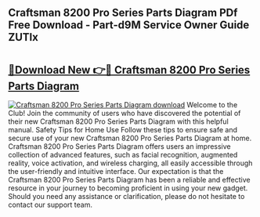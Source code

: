 ## Craftsman 8200 Pro Series Parts Diagram PDf Free Download - Part-d9M Service Owner Guide ZUTlx

# <h2><a href="http://dft8ty.blite.top/?on=Craftsman+8200+Pro+Series+Parts+Diagram">🔗Download New 👉🔴 Craftsman 8200 Pro Series Parts Diagram</a></h2>

[![Craftsman 8200 Pro Series Parts Diagram download](https://i.imgur.com/lujVjoI.png)](http://dft8ty.blite.top/?on=Craftsman+8200+Pro+Series+Parts+Diagram)
Welcome to the Club! Join the community of users who have discovered the potential of their new Craftsman 8200 Pro Series Parts Diagram with this helpful manual. Safety Tips for Home Use Follow these tips to ensure safe and secure use of your new Craftsman 8200 Pro Series Parts Diagram at home. Craftsman 8200 Pro Series Parts Diagram offers users an impressive collection of advanced features, such as facial recognition, augmented reality, voice activation, and wireless charging, all easily accessible through the user-friendly and intuitive interface. Our expectation is that the Craftsman 8200 Pro Series Parts Diagram has been a reliable and effective resource in your journey to becoming proficient in using your new gadget. Should you need any assistance or clarification, please do not hesitate to contact our support team.
